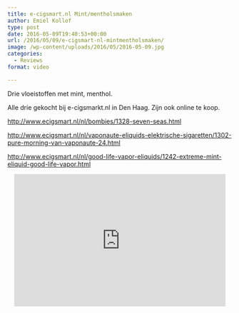 ```yaml
---
title: e-cigsmart.nl Mint/mentholsmaken
author: Emiel Kollof
type: post
date: 2016-05-09T19:40:53+00:00
url: /2016/05/09/e-cigsmart-nl-mintmentholsmaken/
image: /wp-content/uploads/2016/05/2016-05-09.jpg
categories:
  - Reviews
format: video

---
```

Drie vloeistoffen met mint, menthol.
  
Alle drie gekocht bij e-cigsmarkt.nl in Den Haag. Zijn ook online te koop.

http://www.ecigsmart.nl/nl/bombies/1328-seven-seas.html
  
http://www.ecigsmart.nl/nl/vaponaute-eliquids-elektrische-sigaretten/1302-pure-morning-van-vaponaute-24.html
  
http://www.ecigsmart.nl/nl/good-life-vapor-eliquids/1242-extreme-mint-eliquid-good-life-vapor.html

<span class="embed-youtube" style="text-align:center; display: block;"><iframe class='youtube-player' type='text/html' width='474' height='297' src='https://www.youtube.com/embed/sqzfHZ0eXxM?version=3&#038;rel=1&#038;fs=1&#038;autohide=2&#038;showsearch=0&#038;showinfo=1&#038;iv_load_policy=1&#038;wmode=transparent' allowfullscreen='true' style='border:0;'></iframe></span>